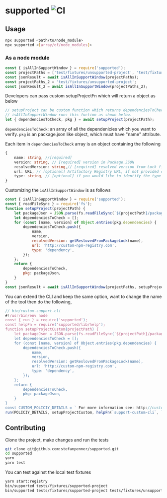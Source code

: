 
# supported ![CI](https://github.com/stefanpenner/supported/workflows/CI/badge.svg)




## Usage


```sh
npx supported <path/to/node_module>
npx supported <[array/of/node_modules]>
```

### As a node module


```js
const { isAllInSupportWindow } = require('supported');
const projectPaths = ['test/fixtures/unsupported-project', 'test/fixtures/supported-project' ];
const jsonResult = await isAllInSupportWindow(projectPaths);
const projectPaths_2 = 'test/fixtures/unsupported-project';
const jsonResult_2 = await isAllInSupportWindow(projectPaths_2);
```



Developers can pass custom setupProjectFn which will return a object as below

```js
// setupProject can be custom function which returns dependenciesToCheck, pkg is package.json
// isAllInSupportWindow runs this fuction as shown below.
let { dependenciesToCheck, pkg } = await setupProject(projectPath);
```



`dependenciesToCheck`: an array of all the dependenicies which you want to verify.
`pkg` is an package.json like object, which must have "name" attribute.

Each item in `dependenciesToCheck` array is an object containing the following

```ts
{
	name: string, //[required]
	version: string, // [required] version in Package.JSON
	resolvedVersion: string,// [required] resolved version from Lock file
	url: URL, // [optional] Artifactory Registry URL, if not provided code use the open-source npm registry
	type: string, // [optional] if you would like to identify the type of dependencies like devDep/node/dep
}
```
Customizing the `isAllInSupportWindow` is as follows
```js
const { isAllInSupportWindow } = require('supported');
const { readFileSync } = require('fs');
function setupProject(projectPath) {
	let packageJson = JSON.parse(fs.readFileSync(`${projectPath}/package.json`, 'utf-8'));
	let dependenciesToCheck = [];
	for (const [name, version] of Object.entries(pkg.dependencies) {
		dependenciesToCheck.push({
			name,
			version,
			resolvedVersion: getReslovedFromPackageLock(name),
			url: 'http://custom-npm-registry.com',
			type: 'dependency',
		});
	};
	return {
		dependenciesToCheck,
		pkg: packageJson,
	}
}
const jsonResult = await isAllInSupportWindow(projectPaths, setupProject);
```
You can extend the CLI and keep the same option, want to change the name of the tool then do the following,
```js
// bin/custom-support-cli
#!/usr/bin/env node
const { run } = require('supported');
const helpFn = require('supported/lib/help');
function setupProjectCustom(projectPath) {
	let packageJson = JSON.parse(fs.readFileSync(`${projectPath}/package.json`, 'utf-8'));
	let dependenciesToCheck = [];
	for (const [name, version] of Object.entries(pkg.dependencies) {
		dependenciesToCheck.push({
			name,
			version,
			resolvedVersion: getReslovedFromPackageLock(name),
			url: 'http://custom-npm-registry.com',
			type: 'dependency',
		});
	};
	return {
		dependenciesToCheck,
		pkg: packageJson,
	}
}
const CUSTOM_POLICIY_DETAILS = ` For more information see: http://custom-message.link`
run(POLICIY_DETAILS, setupProjectCustom, helpFn(`support-custom-cli`, `http://custom-message.link`));
```
## Contributing

Clone the project, make changes and run the tests
```bash
git clone git@github.com:stefanpenner/supported.git
cd supported
yarn
yarn test
```
You can test against the local test fixtures
```bash
yarn start:registry
bin/supported tests/fixtures/supported-project
bin/supported tests/fixtures/supported-project tests/fixtures/unsupported-project
```